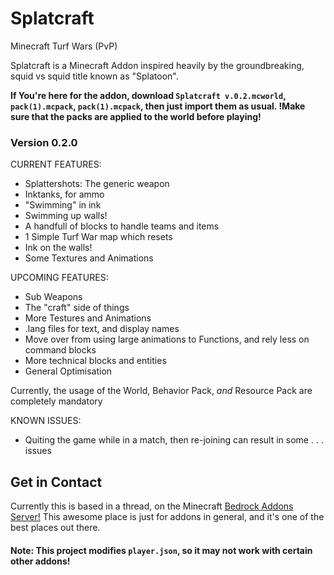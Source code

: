 # Splatcraft
Minecraft Turf Wars (PvP)

Splatcraft is a Minecraft Addon inspired heavily by the groundbreaking, squid vs squid title known as "Splatoon".

**If You're here for the addon, download `Splatcraft v.0.2.mcworld`, `pack(1).mcpack`, `pack(1).mcpack`, then just import them as usual. !Make sure that the packs are applied to the world before playing!**

### Version 0.2.0

CURRENT FEATURES:

- Splattershots: The generic weapon
- Inktanks, for ammo
- "Swimming" in ink
- Swimming up walls!
- A handfull of blocks to handle teams and items
- 1 Simple Turf War map which resets
- Ink on the walls!
- Some Textures and Animations


UPCOMING FEATURES:

- Sub Weapons
- The "craft" side of things
- More Testures and Animations
- .lang files for text, and display names
- Move over from using large animations to Functions, and rely less on command blocks
- More technical blocks and entities
- General Optimisation

Currently, the usage of the World, Behavior Pack, *and* Resource Pack are completely mandatory

KNOWN ISSUES:

- Quiting the game while in a match, then re-joining can result in some . . . issues


## Get in Contact

Currently this is based in a thread, on the Minecraft [Bedrock Addons Server!](https://discord.gg/W2t4rkjn) This awesome place is just for addons in general, and it's one of the best places out there.


#### Note: This project modifies `player.json`, so it may not work with certain other addons!
